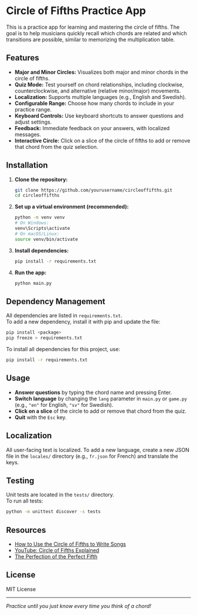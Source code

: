 # Circle of Fifths Practice App

This is a practice app for learning and mastering the circle of fifths. The goal is to help musicians quickly recall which chords are related and which transitions are possible, similar to memorizing the multiplication table.

## Features

- **Major and Minor Circles:** Visualizes both major and minor chords in the circle of fifths.
- **Quiz Mode:** Test yourself on chord relationships, including clockwise, counterclockwise, and alternative (relative minor/major) movements.
- **Localization:** Supports multiple languages (e.g., English and Swedish).
- **Configurable Range:** Choose how many chords to include in your practice range.
- **Keyboard Controls:** Use keyboard shortcuts to answer questions and adjust settings.
- **Feedback:** Immediate feedback on your answers, with localized messages.
- **Interactive Circle:** Click on a slice of the circle of fifths to add or remove that chord from the quiz selection.

## Installation

1. **Clone the repository:**
    ```bash
    git clone https://github.com/yourusername/circleoffifths.git
    cd circleoffifths
    ```

2. **Set up a virtual environment (recommended):**
    ```bash
    python -m venv venv
    # On Windows:
    venv\Scripts\activate
    # On macOS/Linux:
    source venv/bin/activate
    ```

3. **Install dependencies:**
    ```bash
    pip install -r requirements.txt
    ```

4. **Run the app:**
    ```bash
    python main.py
    ```

## Dependency Management

All dependencies are listed in `requirements.txt`.  
To add a new dependency, install it with pip and update the file:

```bash
pip install <package>
pip freeze > requirements.txt
```

To install all dependencies for this project, use:

```bash
pip install -r requirements.txt
```

## Usage

- **Answer questions** by typing the chord name and pressing Enter.
- **Switch language** by changing the `lang` parameter in `main.py` or `game.py` (e.g., `"en"` for English, `"sv"` for Swedish).
- **Click on a slice** of the circle to add or remove that chord from the quiz.
- **Quit** with the `Esc` key.

## Localization

All user-facing text is localized. To add a new language, create a new JSON file in the `locales/` directory (e.g., `fr.json` for French) and translate the keys.

## Testing

Unit tests are located in the `tests/` directory.  
To run all tests:

```bash
python -m unittest discover -s tests
```

## Resources

- [How to Use the Circle of Fifths to Write Songs](https://neelmodi.com/how-to-use-the-circle-of-fifths-to-write-songs/)
- [YouTube: Circle of Fifths Explained](https://www.youtube.com/watch?v=7rMKOB1bQL4)
- [The Perfection of the Perfect Fifth](https://neelmodi.com/the-perfection-of-the-perfect-fifth/)

## License

MIT License

---

*Practice until you just know every time you think of a chord!*


